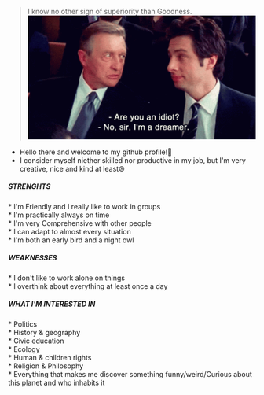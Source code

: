 >I know no other sign of superiority than Goodness. <br/>
![](./homepage_git.gif) <br/>
* Hello there and welcome to my github profile!🎉<br/>
* I consider myself niether skilled nor productive in my job, but I'm very creative, nice and kind at least☮️

<h5>STRENGHTS</h5>
* I'm Friendly and I really like to work in groups </br>
  * I'm practically always on time </br>
  * I'm very Comprehensive with other people </br>
  * I can adapt to almost every situation </br>
  * I'm both an early bird and a night owl </br>
  
<h5>WEAKNESSES</h5>
* I don't like to work alone on things </br>
* I overthink about everything at least once a day </br>

<h5>WHAT I'M INTERESTED IN</h5>
* Politics<br/>
  * History & geography<br/>
  * Civic education<br/>
  * Ecology<br/>
  * Human & children rights<br/>
  * Religion & Philosophy<br/>
  * Everything that makes me discover something funny/weird/Curious about this planet and who inhabits it<br/>
